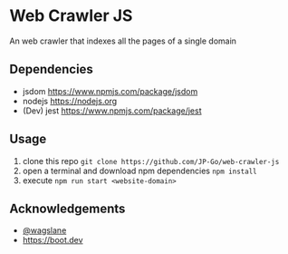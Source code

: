 # Web Crawler JS

An web crawler that indexes all the pages of a single domain

## Dependencies

- jsdom https://www.npmjs.com/package/jsdom
- nodejs https://nodejs.org
- (Dev) jest https://www.npmjs.com/package/jest

## Usage

1. clone this repo `git clone https://github.com/JP-Go/web-crawler-js`
2. open a terminal and download npm dependencies `npm install`
3. execute `npm run start <website-domain>`

## Acknowledgements

- [@wagslane](https://github.com/wagslane)
- https://boot.dev
